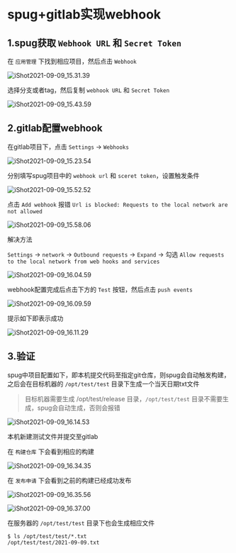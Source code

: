 # spug+gitlab实现webhook

## 1.spug获取 `Webhook URL` 和 `Secret Token`

在 `应用管理` 下找到相应项目，然后点击 `Webhook`

![iShot2021-09-09_15.31.39](https://raw.githubusercontent.com/pptfz/picgo-images/master/img/iShot2021-09-09_15.31.39.png)







选择分支或者tag，然后复制 `webhook URL` 和 `Secret Token`

![iShot2021-09-09_15.43.59](https://raw.githubusercontent.com/pptfz/picgo-images/master/img/iShot2021-09-09_15.43.59.png)





## 2.gitlab配置webhook

在gitlab项目下，点击 `Settings` -> `Webhooks`



![iShot2021-09-09_15.23.54](https://raw.githubusercontent.com/pptfz/picgo-images/master/img/iShot2021-09-09_15.23.54.png)



分别填写spug项目中的 `webhook url` 和 `sceret token`，设置触发条件

![iShot2021-09-09_15.52.52](https://raw.githubusercontent.com/pptfz/picgo-images/master/img/iShot2021-09-09_15.52.52.png)





点击 `Add webhook` 报错 `Url is blocked: Requests to the local network are not allowed`

![iShot2021-09-09_15.58.06](https://raw.githubusercontent.com/pptfz/picgo-images/master/img/iShot2021-09-09_15.58.06.png)







解决方法

`Settings` -> `network` -> `Outbound requests` -> `Expand` -> 勾选 `Allow requests to the local network from web hooks and services`



![iShot2021-09-09_16.04.59](https://raw.githubusercontent.com/pptfz/picgo-images/master/img/iShot2021-09-09_16.04.59.png)





webhook配置完成后点击下方的 `Test` 按钮，然后点击 `push events`

![iShot2021-09-09_16.09.59](https://raw.githubusercontent.com/pptfz/picgo-images/master/img/iShot2021-09-09_16.09.59.png)





提示如下即表示成功

![iShot2021-09-09_16.11.29](https://raw.githubusercontent.com/pptfz/picgo-images/master/img/iShot2021-09-09_16.11.29.png)







## 3.验证

spug中项目配置如下，即本机提交代码至指定git仓库，则spug会自动触发构建，之后会在目标机器的 `/opt/test/test` 目录下生成一个当天日期txt文件

> 目标机器需要生成 /opt/test/release 目录，`/opt/test/test` 目录不需要生成，spug会自动生成，否则会报错

![iShot2021-09-09_16.14.53](https://raw.githubusercontent.com/pptfz/picgo-images/master/img/iShot2021-09-09_16.14.53.png)



本机新建测试文件并提交至gitlab

在 `构建仓库` 下会看到相应的构建

![iShot2021-09-09_16.34.35](https://raw.githubusercontent.com/pptfz/picgo-images/master/img/iShot2021-09-09_16.34.35.png)







在 `发布申请` 下会看到之前的构建已经成功发布

![iShot2021-09-09_16.35.56](https://raw.githubusercontent.com/pptfz/picgo-images/master/img/iShot2021-09-09_16.35.56.png)





![iShot2021-09-09_16.37.00](https://raw.githubusercontent.com/pptfz/picgo-images/master/img/iShot2021-09-09_16.37.00.png)





在服务器的 `/opt/test/test` 目录下也会生成相应文件

```shell
$ ls /opt/test/test/*.txt
/opt/test/test/2021-09-09.txt
```

